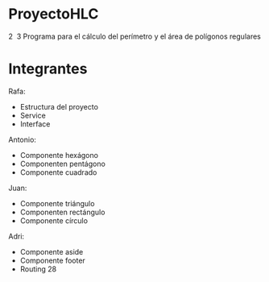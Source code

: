 # ProyectoHLC
2
​
3
Programa para el cálculo del perímetro y el área de polígonos regulares

# Integrantes

Rafa:
 - Estructura del proyecto
 - Service
 - Interface
 
Antonio:
 - Componente hexágono
 - Componenten pentágono
 - Componente cuadrado

Juan:
 - Componente triángulo
 - Componenten rectángulo
 - Componente círculo

Adri:
 - Componente aside
 - Componente footer
 - Routing
28
​
